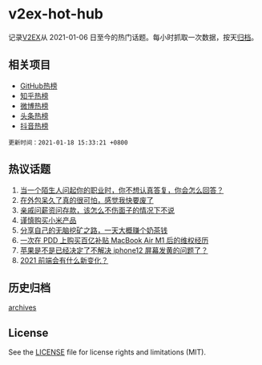 # v2ex-hot-hub

 记录[V2EX](https://www.v2ex.com/)从 2021-01-06 日至今的热门话题。每小时抓取一次数据，按天[归档](archives)。
 
 ## 相关项目

- [GitHub热榜](https://github.com/lonnyzhang423/github-hot-hub)
- [知乎热榜](https://github.com/lonnyzhang423/zhihu-hot-hub)
- [微博热榜](https://github.com/lonnyzhang423/weibo-hot-hub)
- [头条热榜](https://github.com/lonnyzhang423/toutiao-hot-hub)
- [抖音热榜](https://github.com/lonnyzhang423/douyin-hot-hub)


 `更新时间：2021-01-18 15:33:21 +0800`

## 热议话题

1. [当一个陌生人问起你的职业时，你不想认真答复，你会怎么回答？](https://www.v2ex.com/t/745712)
1. [在外包呆久了真的很可怕，感觉我快要废了](https://www.v2ex.com/t/745772)
1. [亲戚问薪资问存款，该怎么不伤面子的情况下不说](https://www.v2ex.com/t/745835)
1. [谨慎购买小米产品](https://www.v2ex.com/t/745792)
1. [分享自己的无脑挖矿之路，一天大概赚个奶茶钱](https://www.v2ex.com/t/745685)
1. [一次在 PDD 上购买百亿补贴 MacBook Air M1 后的维权经历](https://www.v2ex.com/t/745758)
1. [苹果是不是已经决定了不解决 iphone12 屏幕发黄的问题了？](https://www.v2ex.com/t/745763)
1. [2021 前端会有什么新变化？](https://www.v2ex.com/t/745716)

## 历史归档

[archives](archives)

## License

See the [LICENSE](LICENSE) file for license rights and limitations (MIT).
